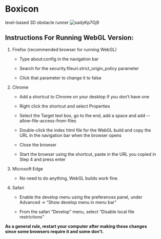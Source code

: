 # Boxicon
level-based 3D obstacle runner
![sadyKp7Gj9](https://user-images.githubusercontent.com/55924890/115392198-ea062080-a1fd-11eb-8bc8-16f3ca4bd3a8.gif)


## Instructions For Running WebGL Version:
1.  Firefox (recommended browser for running WebGL)

    * Type about:config in the navigation bar
    
    * Search for the security.fileuri.strict_origin_policy parameter
    
    * Click that parameter to change it to false

2.  Chrome

    * Add a shortcut to Chrome on your desktop if you don't have one
    
    * Right click the shortcut and select Properties
    
    * Select the Target text box, go to the end, add a space and add --allow-file-access-from-files
    
    * Double-click the index html file for the WebGL build and copy the URL in the navigation bar when the browser opens
    
    * Close the browser
    
    * Start the browser using the shortcut, paste in the URL you copied in Step 4 and press enter
    

3.  Microsoft Edge

    * No need to do anything, WebGL builds work fine.

4.  Safari

    * Enable the develop menu using the preferences panel, under Advanced → “Show develop menu in menu bar”
    
    * From the safari “Develop” menu, select “Disable local file restrictions”
    

**As a general rule, restart your computer after making these changes since some browsers require it and some don't.**

